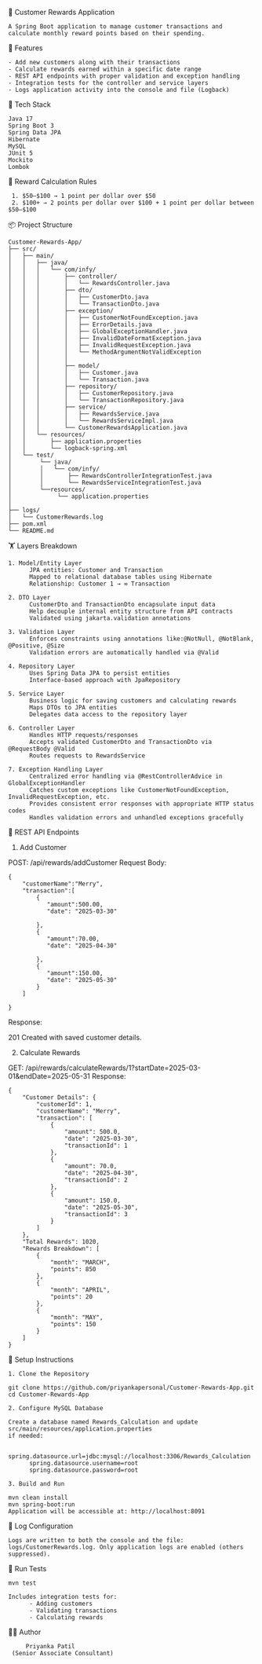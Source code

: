 🎁 Customer Rewards Application

    A Spring Boot application to manage customer transactions and calculate monthly reward points based on their spending.
    
📌 Features

    - Add new customers along with their transactions
    - Calculate rewards earned within a specific date range
    - REST API endpoints with proper validation and exception handling
    - Integration tests for the controller and service layers
    - Logs application activity into the console and file (Logback)

🧰 Tech Stack

    Java 17
    Spring Boot 3
    Spring Data JPA
    Hibernate
    MySQL
    JUnit 5
    Mockito
    Lombok

🎯 Reward Calculation Rules

     1. $50–$100 → 1 point per dollar over $50      
     2. $100+ → 2 points per dollar over $100 + 1 point per dollar between $50–$100
     
📦 Project Structure

    Customer-Rewards-App/
    ├── src/
    │   ├── main/
    │   │   ├── java/
    │   │   │   └── com/infy/
    │   │   │       ├── controller/
    │   │   │       │   └── RewardsController.java
    │   │   │       ├── dto/
    │   │   │       │   ├── CustomerDto.java
    │   │   │       │   └── TransactionDto.java
    │   │   │       ├── exception/
    │   │   │       │   ├── CustomerNotFoundException.java
    │   │   │       │   ├── ErrorDetails.java
    │   │   │       │   ├── GlobalExceptionHandler.java
    │   │   │       │   ├── InvalidDateFormatException.java
    │   │   │       │   ├── InvalidRequestException.java
    │   │   │       │   └── MethodArgumentNotValidException
    │   │   │       │       
    │   │   │       ├── model/
    │   │   │       │   ├── Customer.java
    │   │   │       │   └── Transaction.java
    │   │   │       ├── repository/
    │   │   │       │   ├── CustomerRepository.java
    │   │   │       │   └── TransactionRepository.java
    │   │   │       ├── service/
    │   │   │       │   ├── RewardsService.java
    │   │   │       │   └── RewardsServiceImpl.java
    │   │   │       └── CustomerRewardsApplication.java
    │   │   └── resources/
    │   │       ├── application.properties
    │   │       └── logback-spring.xml
    │   └── test/
    │        └── java/
    │        │   └── com/infy/
    │        │       ├── RewardsControllerIntegrationTest.java
    │        │       └── RewardsServiceIntegrationTest.java
    │        └──resources/
    │             └── application.properties
    │            
    ├── logs/
    │   └── CustomerRewards.log
    ├── pom.xml
    └── README.md

    
🏋️️ Layers Breakdown

    1. Model/Entity Layer
          JPA entities: Customer and Transaction    
          Mapped to relational database tables using Hibernate 
          Relationship: Customer 1 → ∞ Transaction
    
    2. DTO Layer 
          CustomerDto and TransactionDto encapsulate input data 
          Help decouple internal entity structure from API contracts 
          Validated using jakarta.validation annotations
    
    3. Validation Layer
          Enforces constraints using annotations like:@NotNull, @NotBlank, @Positive, @Size    
          Validation errors are automatically handled via @Valid
    
    4. Repository Layer    
          Uses Spring Data JPA to persist entities    
          Interface-based approach with JpaRepository
    
    5. Service Layer    
          Business logic for saving customers and calculating rewards    
          Maps DTOs to JPA entities    
          Delegates data access to the repository layer
    
    6. Controller Layer    
          Handles HTTP requests/responses    
          Accepts validated CustomerDto and TransactionDto via @RequestBody @Valid    
          Routes requests to RewardsService
    
    7. Exception Handling Layer    
          Centralized error handling via @RestControllerAdvice in GlobalExceptionHandler    
          Catches custom exceptions like CustomerNotFoundException, InvalidRequestException, etc.    
          Provides consistent error responses with appropriate HTTP status codes    
          Handles validation errors and unhandled exceptions gracefully

          
📡 REST API Endpoints

1. Add Customer

 POST: /api/rewards/addCustomer
 Request Body:

    {
        "customerName":"Merry",
        "transaction":[
            {
               "amount":500.00,
               "date": "2025-03-30"
    
            },
            {
               "amount":70.00,
               "date": "2025-04-30"
               
            },
            {
               "amount":150.00,
               "date": "2025-05-30"          
            }
        ]
        
    }
Response:

201 Created with saved customer details.

2. Calculate Rewards

GET: /api/rewards/calculateRewards/1?startDate=2025-03-01&endDate=2025-05-31
Response:

    {
        "Customer Details": {
            "customerId": 1,
            "customerName": "Merry",
            "transaction": [
                {
                    "amount": 500.0,
                    "date": "2025-03-30",
                    "transactionId": 1
                },
                {
                    "amount": 70.0,
                    "date": "2025-04-30",
                    "transactionId": 2
                },
                {
                    "amount": 150.0,
                    "date": "2025-05-30",
                    "transactionId": 3
                }
            ]
        },
        "Total Rewards": 1020,
        "Rewards Breakdown": [
            {
                "month": "MARCH",
                "points": 850
            },
            {
                "month": "APRIL",
                "points": 20
            },
            {
                "month": "MAY",
                "points": 150
            }
        ]
    }

    
🚀 Setup Instructions

    1. Clone the Repository
    
    git clone https://github.com/priyankapersonal/Customer-Rewards-App.git
    cd Customer-Rewards-App
    
    2. Configure MySQL Database
    
    Create a database named Rewards_Calculation and update src/main/resources/application.properties 
    if needed:
    
          spring.datasource.url=jdbc:mysql://localhost:3306/Rewards_Calculation
          spring.datasource.username=root
          spring.datasource.password=root
    
    3. Build and Run
    
    mvn clean install
    mvn spring-boot:run
    Application will be accessible at: http://localhost:8091


📂 Log Configuration

    Logs are written to both the console and the file: logs/CustomerRewards.log. Only application logs are enabled (others suppressed).
    
🧪 Run Tests

    mvn test
    
    Includes integration tests for:
          - Adding customers
          - Validating transactions
          - Calculating rewards
👩‍💻 Author

         Priyanka Patil
     (Senior Associate Consultant)

